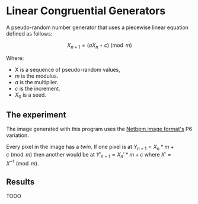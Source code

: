 # Linear Congruential Generators
A pseudo-random number generator that uses a piecewise linear equation defined as follows:

$$
X_{n+1} = (aX_n + c) \pmod{m}
$$

Where:
- X is a sequence of pseudo-random values,
- $m$ is the modulus.
- $a$ is the multiplier.
- $c$ is the increment.
- $X_0$ is a seed.


## The experiment
The image generated with this program uses the [Netbpm image format's](https://en.wikipedia.org/wiki/Netpbm) P6 variation. 

Every pixel in the image has a *twin*. If one pixel is at $Y_{n+1} = X_n * m + c \pmod{m}$ 
then another would be at $Y'_{n+1} = X_n' * m + c$ where $X' = X^{-1} \pmod{m}$.

## Results
TODO

